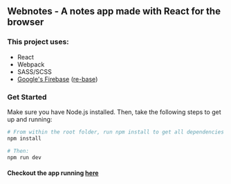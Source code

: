 ## Webnotes - A notes app made with React for the browser

### This project uses:
* React
* Webpack
* SASS/SCSS
* [Google's Firebase](https://www.firebase.com/) ([re-base](https://github.com/tylermcginnis/re-base))

### Get Started
Make sure you have Node.js installed. Then, take the following steps to get up and running:

```bash
# From within the root folder, run npm install to get all dependencies
npm install

# Then:
npm run dev

```

#### Checkout the app running [here](http://webnotes.surge.sh/)
